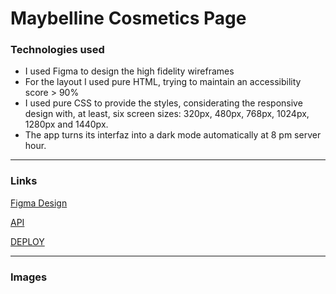 # Maybelline Cosmetics Page

### Technologies used

- I used Figma to design the high fidelity wireframes
- For the layout I used pure HTML, trying to maintain an accessibility score > 90%
- I used pure CSS to provide the styles, considerating the responsive design with, at least, six screen sizes: 320px, 480px, 768px, 1024px, 1280px and 1440px.
- The app turns its interfaz into a dark mode automatically at 8 pm server hour.

---

### Links

[Figma Design](https://www.figma.com/file/KtZIedTFPHxiryIh1Z77NO/Maybeline-Cosmetics?node-id=0%3A1)

[API](https://makeup-api.herokuapp.com/)

[DEPLOY](https://garciaarmando.github.io/maybellineCosmetics/)

---

### Images
